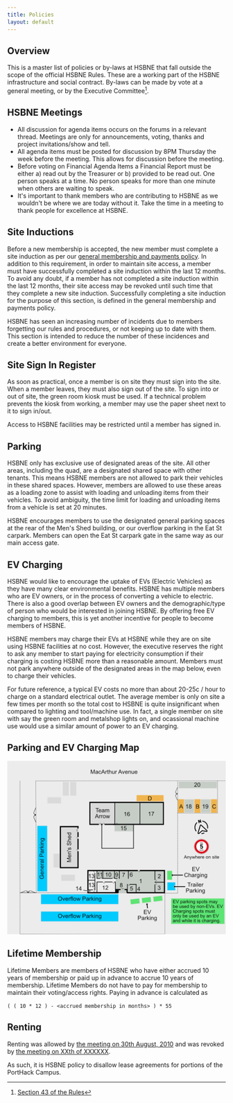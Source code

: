 ```yaml
---
title: Policies
layout: default
---
```


## Overview
This is a master list of policies or by-laws at HSBNE that fall outside the scope of the official HSBNE Rules. These are a working part of the HSBNE infrastructure and social contract. By-laws can be made by vote at a general meeting, or by the Executive Committee[^1].

## HSBNE Meetings

 - All discussion for agenda items occurs on the forums in a relevant thread. Meetings are only for announcements, voting, thanks and project invitations/show and tell.
 - All agenda items must be posted for discussion by 8PM Thursday the week before the meeting. This allows for discussion before the meeting.
 - Before voting on Financial Agenda Items a Financial Report must be either a) read out by the Treasurer or b) provided to be read out.
One person speaks at a time. No person speaks for more than one minute when others are waiting to speak.
 - It's important to thank members who are contributing to HSBNE as we wouldn't be where we are today without it. Take the time in a meeting to thank people for excellence at HSBNE.

## Site Inductions
Before a new membership is accepted, the new member must complete a site induction as per our [general membership and payments policy](https://docs.google.com/document/d/1lgnfvc8fAFXcWZ4Sv9Pe9AE0ctgeGFhkOuM0QbNZqM8/edit). In addition to this requirement, in order to maintain site access, a member must have successfully completed a site induction within the last 12 months. To avoid any doubt, if a member has not completed a site induction within the last 12 months, their site access may be revoked until such time that they complete a new site induction. Successfully completing a site induction for the purpose of this section, is defined in the general membership and payments policy.

HSBNE has seen an increasing number of incidents due to members forgetting our rules and procedures, or not keeping up to date with them. This section is intended to reduce the number of these incidences and create a better environment for everyone.
 
## Site Sign In Register
As soon as practical, once a member is on site they must sign into the site. When a member leaves, they must also sign out of the site. To sign into or out of site, the green room kiosk must be used. If a technical problem prevents the kiosk from working, a member may use the paper sheet next to it to sign in/out.

Access to HSBNE facilities may be restricted until a member has signed in.

## Parking
HSBNE only has exclusive use of designated areas of the site. All other areas, including the quad, are a designated shared space with other tenants. This means HSBNE members are not allowed to park their vehicles in these shared spaces. However, members are allowed to use these areas as a loading zone to assist with loading and unloading items from their vehicles. To avoid ambiguity, the time limit for loading and unloading items from a vehicle is set at 20 minutes.

HSBNE encourages members to use the designated general parking spaces at the rear of the Men's Shed building, or our overflow parking in the Eat St carpark. Members can open the Eat St carpark gate in the same way as our main access gate.

## EV Charging
HSBNE would like to encourage the uptake of EVs (Electric Vehicles) as they have many clear environmental benefits. HSBNE has multiple members who are EV owners, or in the process of converting a vehicle to electric. There is also a good overlap between EV owners and the demographic/type of person who would be interested in joining HSBNE. By offering free EV charging to members, this is yet another incentive for people to become members of HSBNE.

HSBNE members may charge their EVs at HSBNE while they are on site using HSBNE facilities at no cost. However, the executive reserves the right to ask any member to start paying for electricity consumption if their charging is costing HSBNE more than a reasonable amount. Members must not park anywhere outside of the designated areas in the map below, even to charge their vehicles.

For future reference, a typical EV costs no more than about 20-25c / hour to charge on a standard electrical outlet. The average member is only on site a few times per month so the total cost to HSBNE is quite insignificant when compared to lighting and tool/machine use. In fact, a single member on site with say the green room and metalshop lights on, and ocassional machine use would use a similar amount of power to an EV charging.

## Parking and EV Charging Map
![](/assets/img/hsbne%20map%20medium.png)

## Lifetime Membership

Lifetime Members are members of HSBNE who have either accrued 10 years of membership or paid up in advance to accrue 10 years of membership. Lifetime Members do not have to pay for membership to maintain their voting/access rights. Paying in advance is calculated as 

    ( ( 10 * 12 ) - <accrued membership in months> ) * 55

## Renting

Renting was allowed by [the meeting on 30th August, 2010](/admin/meeting/20110830.html) and was revoked by [the meeting on XXth of XXXXXX](/admin/meeting/2013XXXX.md).

As such, it is HSBNE policy to disallow lease agreements for portions of the PortHack Campus.


[^1]: [Section 43 of the Rules](/admin/rules.html#by-laws)

